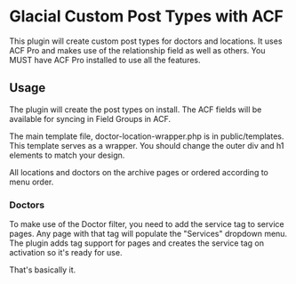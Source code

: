 # Glacial Custom Post Types with ACF

This plugin will create custom post types for doctors and locations. It uses ACF Pro and makes use of the relationship
field as well as others. You MUST have ACF Pro installed to use all the features.

## Usage

The plugin will create the post types on install. The ACF fields will be available for syncing in Field Groups in ACF.

The main template file, doctor-location-wrapper.php is in public/templates. This template serves as a wrapper. You
should change the outer div and h1 elements to match your design.

All locations and doctors on the archive pages or ordered according to menu order.

### Doctors

To make use of the Doctor filter, you need to add the service tag to service pages. Any page with that tag will populate
the "Services" dropdown menu. The plugin adds tag support for pages and creates the service tag on activation so it's
ready for use.



That's basically it. 


